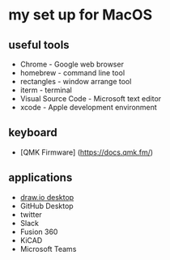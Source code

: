 # my set up for MacOS

## useful tools

* Chrome - Google web browser
* homebrew - command line tool
* rectangles - window arrange tool
* iterm - terminal
* Visual Source Code - Microsoft text editor
* xcode - Apple development environment

## keyboard

* [QMK Firmware] (https://docs.qmk.fm/)

## applications

* [draw.io desktop](https://github.com/jgraph/drawio-desktop/releases/)
* GitHub Desktop
* twitter
* Slack
* Fusion 360
* KiCAD
* Microsoft Teams

